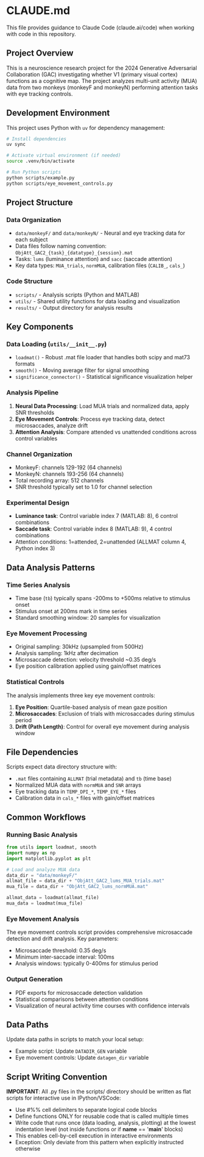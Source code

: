 # CLAUDE.md

This file provides guidance to Claude Code (claude.ai/code) when working with code in this repository.

## Project Overview

This is a neuroscience research project for the 2024 Generative Adversarial Collaboration (GAC) investigating whether V1 (primary visual cortex) functions as a cognitive map. The project analyzes multi-unit activity (MUA) data from two monkeys (monkeyF and monkeyN) performing attention tasks with eye tracking controls.

## Development Environment

This project uses Python with `uv` for dependency management:

```bash
# Install dependencies
uv sync

# Activate virtual environment (if needed)
source .venv/bin/activate

# Run Python scripts
python scripts/example.py
python scripts/eye_movement_controls.py
```

## Project Structure

### Data Organization
- `data/monkeyF/` and `data/monkeyN/` - Neural and eye tracking data for each subject
- Data files follow naming convention: `ObjAtt_GAC2_{task}_{datatype}_{session}.mat`
- Tasks: `lums` (luminance attention) and `sacc` (saccade attention)
- Key data types: `MUA_trials`, `normMUA`, calibration files (`CALIB_`, `cals_`)

### Code Structure
- `scripts/` - Analysis scripts (Python and MATLAB)
- `utils/` - Shared utility functions for data loading and visualization
- `results/` - Output directory for analysis results

## Key Components

### Data Loading (`utils/__init__.py`)
- `loadmat()` - Robust .mat file loader that handles both scipy and mat73 formats
- `smooth()` - Moving average filter for signal smoothing
- `significance_connector()` - Statistical significance visualization helper

### Analysis Pipeline
1. **Neural Data Processing**: Load MUA trials and normalized data, apply SNR thresholds
2. **Eye Movement Controls**: Process eye tracking data, detect microsaccades, analyze drift
3. **Attention Analysis**: Compare attended vs unattended conditions across control variables

### Channel Organization
- MonkeyF: channels 129-192 (64 channels)
- MonkeyN: channels 193-256 (64 channels) 
- Total recording array: 512 channels
- SNR threshold typically set to 1.0 for channel selection

### Experimental Design
- **Luminance task**: Control variable index 7 (MATLAB: 8), 6 control combinations
- **Saccade task**: Control variable index 8 (MATLAB: 9), 4 control combinations
- Attention conditions: 1=attended, 2=unattended (ALLMAT column 4, Python index 3)

## Data Analysis Patterns

### Time Series Analysis
- Time base (`tb`) typically spans -200ms to +500ms relative to stimulus onset
- Stimulus onset at 200ms mark in time series
- Standard smoothing window: 20 samples for visualization

### Eye Movement Processing
- Original sampling: 30kHz (upsampled from 500Hz)
- Analysis sampling: 1kHz after decimation
- Microsaccade detection: velocity threshold ~0.35 deg/s
- Eye position calibration applied using gain/offset matrices

### Statistical Controls
The analysis implements three key eye movement controls:
1. **Eye Position**: Quartile-based analysis of mean gaze position
2. **Microsaccades**: Exclusion of trials with microsaccades during stimulus period
3. **Drift (Path Length)**: Control for overall eye movement during analysis window

## File Dependencies

Scripts expect data directory structure with:
- `.mat` files containing `ALLMAT` (trial metadata) and `tb` (time base)
- Normalized MUA data with `normMUA` and `SNR` arrays
- Eye tracking data in `TEMP_DPI_*`, `TEMP_EYE_*` files
- Calibration data in `cals_*` files with gain/offset matrices

## Common Workflows

### Running Basic Analysis
```python
from utils import loadmat, smooth
import numpy as np
import matplotlib.pyplot as plt

# Load and analyze MUA data
data_dir = "data/monkeyF/"
allmat_file = data_dir + "ObjAtt_GAC2_lums_MUA_trials.mat"
mua_file = data_dir + "ObjAtt_GAC2_lums_normMUA.mat"

allmat_data = loadmat(allmat_file)
mua_data = loadmat(mua_file)
```

### Eye Movement Analysis
The eye movement controls script provides comprehensive microsaccade detection and drift analysis. Key parameters:
- Microsaccade threshold: 0.35 deg/s
- Minimum inter-saccade interval: 100ms
- Analysis windows: typically 0-400ms for stimulus period

### Output Generation
- PDF exports for microsaccade detection validation
- Statistical comparisons between attention conditions
- Visualization of neural activity time courses with confidence intervals

## Data Paths

Update data paths in scripts to match your local setup:
- Example script: Update `DATADIR_GEN` variable
- Eye movement controls: Update `datagen_dir` variable

## Script Writing Convention
**IMPORTANT**: All .py files in the scripts/ directory should be written as flat scripts for interactive use in IPython/VSCode:

- Use #%% cell delimiters to separate logical code blocks
- Define functions ONLY for reusable code that is called multiple times
- Write code that runs once (data loading, analysis, plotting) at the lowest indentation level (not inside functions or if __name__ == '__main__' blocks)
- This enables cell-by-cell execution in interactive environments
- Exception: Only deviate from this pattern when explicitly instructed otherwise
